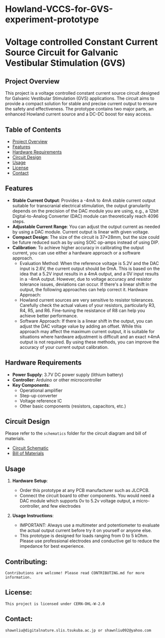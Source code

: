 # Howland-VCCS-for-GVS-experiment-prototype
# Voltage controlled Constant Current Source Circuit for Galvanic Vestibular Stimulation (GVS)

## Project Overview
This project is a voltage controlled constant current source circuit designed for Galvanic Vestibular Stimulation (GVS) applications. The circuit aims to provide a compact solution for stable and precise current output to ensure the safety and effectiveness. The prototype contains two major parts, an enhanced Howland current source and a DC-DC boost for easy access. 

## Table of Contents
- [Project Overview](#project-overview)
- [Features](#features)
- [Hardware Requirements](#hardware-requirements)
- [Circuit Design](#circuit-design)
- [Usage](#usage)
- [License](#license)
- [Contact](#contact)

## Features
- **Stable Current Output**: Provides a -4mA to 4mA stable current output suitable for transcranial electrical stimulation, the output granularity depends on the precision of the DAC module you are using, e.g., a 12bit Digital-to-Analog Converter (DAC) module can theoretically reach 4096 steps.
- **Adjustable Current Range**: You can adjust the output current as needed by using a DAC module. Current output is linear with given voltage.
- **Compact Design**: The size of the circuit is 37×28mm, but the size could be future reduced such as by using SOIC op-amps instead of using DIP.
- **Calibration**: To achieve higher accuracy in calibrating the output current, you can use either a hardware approach or a software approach.
  - Evaluation Method: When the reference voltage is 5.2V and the DAC input is 2.6V, the current output should be 0mA. This is based on the idea that a 5.2V input results in a 4mA output, and a 0V input           results in a -4mA output. However, due to voltage accuracy and resistor tolerance issues, deviations can occur. If there's a linear shift in the output, the following approaches can help correct it.
    Hardware Approach:
  - Howland current sources are very sensitive to resistor tolerances. Carefully check the actual values of your resistors, particularly R3, R4, R5, and R6. Fine-tuning the resistance of R8 can help you           achieve better performance.
  - Software Approach:
    If there is a linear shift in the output, you can adjust the DAC voltage value by adding an offset. While this approach may affect the maximum current output, it is suitable for situations where hardware      adjustment is difficult and an exact ±4mA output is not required.
    By using these methods, you can improve the accuracy of your current output calibration.

## Hardware Requirements
- **Power Supply**: 3.7V DC power supply (lithium battery)
- **Controller**: Arduino or other microcontroller
- **Key Components**:
  - Operational amplifier
  - Step-up converter
  - Voltage reference IC
  - Other basic components (resistors, capacitors, etc.)

## Circuit Design
Please refer to the `schematics` folder for the circuit diagram and bill of materials.
- [Circuit Schematic](./schematics/schematic.png)
- [Bill of Materials](./schematics/BOM.md)

## Usage
1. **Hardware Setup**:
    - Order this prototype at any PCB manufacturer such as JLCPCB.
    - Connect the circuit board to other components. You would need a DAC module which supports 0v to 5.2v voltage output, a micro-controller, and few electrodes

2. **Usage Instructions**:
    - IMPORTANT: Always use a multimeter and potentiometer to evaluate the actual output current before try it on yourself or anyone else. 
    - This prototype is designed for loads ranging from 0 to 5 kOhm. Please use professional electrodes and conductive gel to reduce the impedance for best experience.
      
## Contributing: 
    Contributions are welcome! Please read CONTRIBUTING.md for more information.
  
## License: 
    This project is licensed under CERN-OHL-W-2.0
  
## Contact: 
    shawnliu@digitalnature.slis.tsukuba.ac.jp or shawnliu092@yahoo.com
